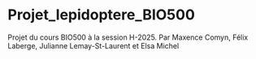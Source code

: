 # Projet_lepidoptere_BIO500
Projet du cours BIO500 à la session H-2025. Par Maxence Comyn, Félix Laberge, Julianne Lemay-St-Laurent et Elsa Michel
